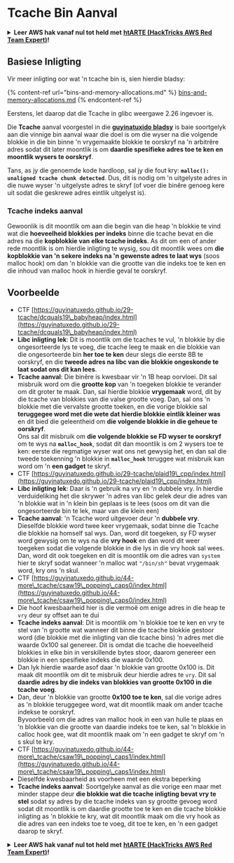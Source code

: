 # Tcache Bin Aanval

<details>

<summary><strong>Leer AWS hak vanaf nul tot held met</strong> <a href="https://training.hacktricks.xyz/courses/arte"><strong>htARTE (HackTricks AWS Red Team Expert)</strong></a><strong>!</strong></summary>

Ander maniere om HackTricks te ondersteun:

* As jy wil sien dat jou **maatskappy geadverteer word in HackTricks** of **HackTricks aflaai in PDF-formaat** Kyk na die [**INSKRYWINGSPLANNE**](https://github.com/sponsors/carlospolop)!
* Kry die [**amptelike PEASS & HackTricks swag**](https://peass.creator-spring.com)
* Ontdek [**Die PEASS Familie**](https://opensea.io/collection/the-peass-family), ons versameling van eksklusiewe [**NFTs**](https://opensea.io/collection/the-peass-family)
* **Sluit aan by die** 💬 [**Discord groep**](https://discord.gg/hRep4RUj7f) of die [**telegram groep**](https://t.me/peass) of **volg** ons op **Twitter** 🐦 [**@hacktricks\_live**](https://twitter.com/hacktricks\_live)**.**
* **Deel jou haktruuks deur PRs in te dien by die** [**HackTricks**](https://github.com/carlospolop/hacktricks) en [**HackTricks Cloud**](https://github.com/carlospolop/hacktricks-cloud) github repos.

</details>

## Basiese Inligting

Vir meer inligting oor wat 'n tcache bin is, sien hierdie bladsy:

{% content-ref url="bins-and-memory-allocations.md" %}
[bins-and-memory-allocations.md](bins-and-memory-allocations.md)
{% endcontent-ref %}

Eerstens, let daarop dat die Tcache in glibc weergawe 2.26 ingevoer is.

Die **Tcache** aanval voorgestel in die [**guyinatuxido bladsy**](https://guyinatuxedo.github.io/29-tcache/tcache\_explanation/index.html) is baie soortgelyk aan die vinnige bin aanval waar die doel is om die wyser na die volgende blokkie in die bin binne 'n vrygemaakte blokkie te oorskryf na 'n arbitrêre adres sodat dit later moontlik is om **daardie spesifieke adres toe te ken en moontlik wysers te oorskryf**.

Tans, as jy die genoemde kode hardloop, sal jy die fout kry: **`malloc(): unaligned tcache chunk detected`**. Dus, dit is nodig om 'n uitgelyste adres in die nuwe wyser 'n uitgelyste adres te skryf (of voer die binêre genoeg kere uit sodat die geskrewe adres eintlik uitgelyst is).

### Tcache indeks aanval

Gewoonlik is dit moontlik om aan die begin van die heap 'n blokkie te vind wat die **hoeveelheid blokkies per indeks** binne die tcache bevat en die adres na die **kopblokkie van elke tcache indeks**. As dit om een of ander rede moontlik is om hierdie inligting te wysig, sou dit moontlik wees om **die kopblokkie van 'n sekere indeks na 'n gewenste adres te laat wys** (soos malloc hook) om dan 'n blokkie van die grootte van die indeks toe te ken en die inhoud van malloc hook in hierdie geval te oorskryf.

## Voorbeelde

* CTF [https://guyinatuxedo.github.io/29-tcache/dcquals19\_babyheap/index.html](https://guyinatuxedo.github.io/29-tcache/dcquals19\_babyheap/index.html)
* **Libc inligting lek**: Dit is moontlik om die tcaches te vul, 'n blokkie by die ongesorteerde lys te voeg, die tcache leeg te maak en die blokkie van die ongesorteerde bin **her toe te ken** deur slegs die eerste 8B te oorskryf, en die **tweede adres na libc van die blokkie ongeskonde te laat sodat ons dit kan lees**.
* **Tcache aanval**: Die binêre is kwesbaar vir 'n 1B heap oorvloei. Dit sal misbruik word om die **grootte kop** van 'n toegeken blokkie te verander om dit groter te maak. Dan, sal hierdie blokkie **vrygemaak** word, dit by die tcache van blokkies van die valse grootte voeg. Dan, sal ons 'n blokkie met die vervalste grootte toeken, en die vorige blokkie sal **teruggegee word met die wete dat hierdie blokkie eintlik kleiner was** en dit bied die geleentheid om **die volgende blokkie in die geheue te oorskryf**.\
Ons sal dit misbruik om **die volgende blokkie se FD wyser te oorskryf** om te wys na **`malloc_hook`**, sodat dit dan moontlik is om 2 wysers toe te ken: eerste die regmatige wyser wat ons net gewysig het, en dan sal die tweede toekenning 'n blokkie in **`malloc_hook`** teruggee wat misbruik kan word om 'n **een gadget** te skryf.
* CTF [https://guyinatuxedo.github.io/29-tcache/plaid19\_cpp/index.html](https://guyinatuxedo.github.io/29-tcache/plaid19\_cpp/index.html)
* **Libc inligting lek**: Daar is 'n gebruik na vry en 'n dubbele vry. In hierdie verduideliking het die skrywer 'n adres van libc gelek deur die adres van 'n blokkie wat in 'n klein bin geplaas is te lees (soos om dit van die ongesorteerde bin te lek, maar van die klein een)
* **Tcache aanval**: 'n Tcache word uitgevoer deur 'n **dubbele vry**. Dieselfde blokkie word twee keer vrygemaak, sodat binne die Tcache die blokkie na homself sal wys. Dan, word dit toegeken, sy FD wyser word gewysig om te wys na die **vry hook** en dan word dit weer toegeken sodat die volgende blokkie in die lys in die vry hook sal wees. Dan, word dit ook toegeken en dit is moontlik om die adres van `system` hier te skryf sodat wanneer 'n malloc wat `"/bin/sh"` bevat vrygemaak word, kry ons 'n skul.
* CTF [https://guyinatuxedo.github.io/44-more\_tcache/csaw19\_popping\_caps0/index.html](https://guyinatuxedo.github.io/44-more\_tcache/csaw19\_popping\_caps0/index.html)
* Die hoof kwesbaarheid hier is die vermoë om enige adres in die heap te `vry` deur sy offset aan te dui
* **Tcache indeks aanval**: Dit is moontlik om 'n blokkie toe te ken en vry te stel van 'n grootte wat wanneer dit binne die tcache blokkie gestoor word (die blokkie met die inligting van die tcache bins) 'n adres met die waarde 0x100 sal genereer. Dit is omdat die tcache die hoeveelheid blokkies in elke bin in verskillende bytes stoor, daarom genereer een blokkie in een spesifieke indeks die waarde 0x100.
* Dan lyk hierdie waarde asof daar 'n blokkie van grootte 0x100 is. Dit maak dit moontlik om dit te misbruik deur hierdie adres te `vry`. Dit sal **daardie adres by die indeks van blokkies van grootte 0x100 in die tcache voeg**.
* Dan, deur 'n blokkie van grootte **0x100 toe te ken**, sal die vorige adres as 'n blokkie teruggegee word, wat dit moontlik maak om ander tcache indekse te oorskryf.\
Byvoorbeeld om die adres van malloc hook in een van hulle te plaas en 'n blokkie van die grootte van daardie indeks toe te ken, sal 'n blokkie in calloc hook gee, wat dit moontlik maak om 'n een gadget te skryf om 'n s skul te kry.
* CTF [https://guyinatuxedo.github.io/44-more\_tcache/csaw19\_popping\_caps1/index.html](https://guyinatuxedo.github.io/44-more\_tcache/csaw19\_popping\_caps1/index.html)
* Dieselfde kwesbaarheid as voorheen met een ekstra beperking
* **Tcache indeks aanval**: Soortgelyke aanval as die vorige een maar met minder stappe deur **die blokkie wat die tcache inligting bevat vry te stel** sodat sy adres by die tcache indeks van sy grootte gevoeg word sodat dit moontlik is om daardie grootte toe te ken en die tcache blokkie inligting as 'n blokkie te kry, wat dit moontlik maak om die vry hook as die adres van een indeks toe te voeg, dit toe te ken, en 'n een gadget daarop te skryf.

<details>

<summary><strong>Leer AWS hak vanaf nul tot held met</strong> <a href="https://training.hacktricks.xyz/courses/arte"><strong>htARTE (HackTricks AWS Red Team Expert)</strong></a><strong>!</strong></summary>

Ander maniere om HackTricks te ondersteun:

* As jy wil sien dat jou **maatskappy geadverteer word in HackTricks** of **HackTricks aflaai in PDF-formaat** Kyk na die [**INSKRYWINGSPLANNE**](https://github.com/sponsors/carlospolop)!
* Kry die [**amptelike PEASS & HackTricks swag**](https://peass.creator-spring.com)
* Ontdek [**Die PEASS Familie**](https://opensea.io/collection/the-peass-family), ons versameling van eksklusiewe [**NFTs**](https://opensea.io/collection/the-peass-family)
* **Sluit aan by die** 💬 [**Discord groep**](https://discord.gg/hRep4RUj7f) of die [**telegram groep**](https://t.me/peass) of **volg** ons op **Twitter** 🐦 [**@hacktricks\_live**](https://twitter.com/hacktricks\_live)**.**
* **Deel jou haktruuks deur PRs in te dien by die** [**HackTricks**](https://github.com/carlospolop/hacktricks) en [**HackTricks Cloud**](https://github.com/carlospolop/hacktricks-cloud) github repos.

</details>
